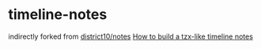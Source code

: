# timeline-notes
indirectly forked from [district10/notes](https://github.com/district10/notes)
[How to build a tzx-like timeline notes](https://github.com/cxumol/timeline-notes/issues/1)